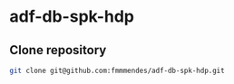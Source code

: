 # adf-db-spk-hdp

## Clone repository

```bash
git clone git@github.com:fmmmendes/adf-db-spk-hdp.git
```